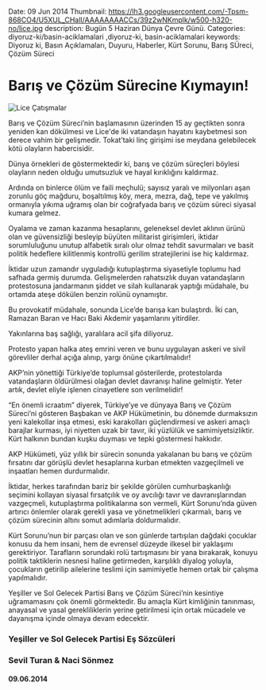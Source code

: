 Date: 09 Jun 2014
Thumbnail: https://lh3.googleusercontent.com/-Tpsm-868CO4/U5XUL_CHalI/AAAAAAAACCs/39z2wNKmplk/w500-h320-no/lice.jpg
description: Bugün 5 Haziran Dünya Çevre Günü.
Categories: diyoruz-ki/basin-aciklamalari ,diyoruz-ki, basin-aciklamalari
keywords: Diyoruz ki, Basın Açıklamaları, Duyuru, Haberler, Kürt Sorunu, Barış SÜreci, Çözüm Süreci

# Barış ve Çözüm Sürecine Kıymayın!

![Lice Çatışmalar](https://lh3.googleusercontent.com/-Tpsm-868CO4/U5XUL_CHalI/AAAAAAAACCs/39z2wNKmplk/w500-h320-no/lice.jpg)

Barış ve Çözüm Süreci’nin başlamasının üzerinden 15 ay geçtikten sonra yeniden kan dökülmesi ve Lice'de iki vatandaşın hayatını kaybetmesi son derece vahim bir gelişmedir. Tokat’taki linç girişimi ise meydana gelebilecek kötü olayların habercisidir.

Dünya örnekleri de göstermektedir ki, barış ve çözüm süreçleri böylesi olayların neden olduğu umutsuzluk ve hayal kırıklığını kaldırmaz.

Ardında on binlerce ölüm ve faili meçhulü; sayısız yaralı ve milyonları aşan zorunlu göç mağduru, boşaltılmış köy, mera, mezra, dağ, tepe ve yakılmış ormanıyla yıkıma uğramış olan bir coğrafyada barış ve çözüm süreci siyasal kumara gelmez. 

Oyalama ve zaman kazanma hesaplarını, geleneksel devlet aklının ürünü olan ve güvensizliği besleyip büyüten militarist girişimleri, iktidar sorumluluğunu unutup alfabetik sıralı olur olmaz tehdit savurmaları ve basit politik hedeflere kilitlenmiş kontrollü gerilim stratejilerini ise hiç kaldırmaz.

İktidar uzun zamandır uyguladığı kutuplaştırma siyasetiyle toplumu had safhada germiş durumda. Gelişmelerden rahatsızlık duyan vatandaşların protestosuna jandarmanın şiddet ve silah kullanarak yaptığı müdahale, bu ortamda ateşe dökülen benzin rolünü oynamıştır.

Bu provokatif müdahale, sonunda Lice’de barışa kan bulaştırdı. İki can, Ramazan Baran ve Hacı Baki Akdemir yaşamlarını yitirdiler.

Yakınlarına baş sağlığı, yaralılara acil şifa diliyoruz.

Protesto yapan halka ateş emrini veren ve bunu uygulayan askeri ve sivil görevliler derhal açığa alınıp, yargı önüne çıkartılmalıdır!

AKP’nin yönettiği Türkiye’de toplumsal gösterilerde, protestolarda vatandaşların öldürülmesi olağan devlet davranışı haline gelmiştir. Yeter artık, devlet eliyle işlenen cinayetlere son verilmelidir!

“En önemli icraatım” diyerek, Türkiye’ye ve dünyaya Barış ve Çözüm Süreci’ni gösteren Başbakan ve AKP Hükümetinin, bu dönemde durmaksızın yeni kalekollar inşa etmesi, eski karakolları güçlendirmesi ve askeri amaçlı barajlar kurması, iyi niyetten uzak bir tavır, iki yüzlülük ve samimiyetsizliktir. Kürt halkının bundan kuşku duyması ve tepki göstermesi hakkıdır.

AKP Hükümeti, yüz yıllık bir sürecin sonunda yakalanan bu barış ve çözüm fırsatını dar görüşlü devlet hesaplarına kurban etmekten vazgeçilmeli ve inşaatları hemen durdurmalıdır.

İktidar, herkes tarafından bariz bir şekilde görülen cumhurbaşkanlığı seçimini kollayan siyasal fırsatçılık ve oy avcılığı tavır ve davranışlarından vazgeçmeli, kutuplaştırma politikalarına son vermeli, Kürt Sorunu’nda güven artırıcı önlemler olarak gerekli yasa ve yönetmelikleri çıkarmalı, barış ve çözüm sürecinin altını somut adımlarla doldurmalıdır.

Kürt Sorunu’nun bir parçası olan ve son günlerde tartışılan dağdaki çocuklar konusu da hem insani, hem de evrensel düzeyde ilkesel bir yaklaşımı gerektiriyor. Tarafların sorundaki rolü tartışmasını bir yana bırakarak, konuyu politik taktiklerin nesnesi haline getirmeden, karşılıklı diyalog yoluyla, çocukların getirilip ailelerine teslimi için samimiyetle hemen ortak bir çalışma yapılmalıdır.

Yeşiller ve Sol Gelecek Partisi Barış ve Çözüm Süreci’nin kesintiye uğramamasını çok önemli görmektedir. Bu amaçla Kürt kimliğinin tanınması, anayasal ve yasal gerekliliklerin yerine getirilmesi için ortak mücadele ve dayanışma içinde olmaya devam edecektir. 


### Yeşiller ve Sol Gelecek Partisi Eş Sözcüleri
### Sevil Turan & Naci Sönmez

#### 09.06.2014
